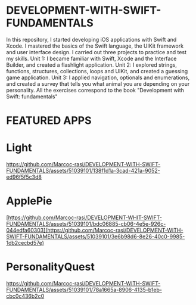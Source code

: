 # DEVELOPMENT-WITH-SWIFT-FUNDAMENTALS

In this repository, I started developing iOS applications with Swift and Xcode. I mastered the basics of the Swift language, the UIKit framework and user interface design. I carried out three projects to practice and test my skills. Unit 1: I became familiar with Swift, Xcode and the Interface Builder, and created a flashlight application. Unit 2: I explored strings, functions, structures, collections, loops and UIKit, and created a guessing game application. Unit 3: I applied navigation, optionals and enumerations, and created a survey that tells you what animal you are depending on your personality.
All the exercises correspond to the book "Development with Swift: fundamentals"

# FEATURED APPS

# Light

https://github.com/Marcoc-rasi/DEVELOPMENT-WITH-SWIFT-FUNDAMENTALS/assets/51039101/138f1d1a-3cad-421a-9052-ed96f5f5c3d8

# ApplePie

[https://github.com/Marcoc-rasi/DEVELOPMENT-WHIT-SWIFT-FUNDAMENTALS/assets/51039101/bdc06885-cb06-4e5e-926c-044edfa60303](https://github.com/Marcoc-rasi/DEVELOPMENT-WITH-SWIFT-FUNDAMENTALS/assets/51039101/3e6b98d6-8e26-40c0-9985-1db2cecbd57e)

# PersonalityQuest

https://github.com/Marcoc-rasi/DEVELOPMENT-WITH-SWIFT-FUNDAMENTALS/assets/51039101/78a1665a-8906-4135-b1eb-cbc0c436b2c0
















